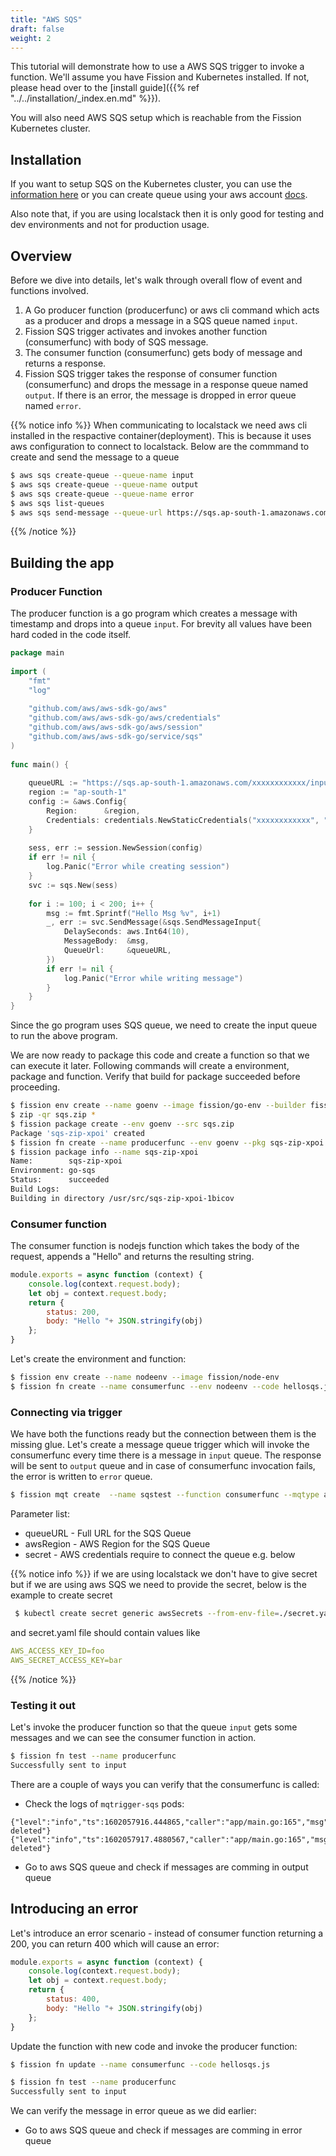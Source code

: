 ```yaml
---
title: "AWS SQS"
draft: false
weight: 2
---
```


This tutorial will demonstrate how to use a AWS SQS trigger to invoke a function.
We'll assume you have Fission and Kubernetes installed.
If not, please head over to the [install guide]({{% ref "../../installation/_index.en.md" %}}).

You will also need AWS SQS setup which is reachable from the Fission Kubernetes cluster.

## Installation

If you want to setup SQS on the Kubernetes cluster, you can use the [information here](https://github.com/localstack/localstack) or you can create queue using your aws account [docs](https://docs.aws.amazon.com/AWSSimpleQueueService/latest/SQSDeveloperGuide/sqs-setting-up.html).  

Also note that, if you are using localstack then it is only good for testing and dev environments and not for production usage. 

## Overview

Before we dive into details, let's walk through overall flow of event and functions involved.

1. A Go producer function (producerfunc) or aws cli command which acts as a producer and drops a message in a SQS queue named `input`.
2. Fission SQS trigger activates and invokes another function (consumerfunc) with body of SQS message.
3. The consumer function (consumerfunc) gets body of message and returns a response.
4. Fission SQS trigger takes the response of consumer function (consumerfunc) and drops the message in a response queue named `output`.
   If there is an error, the message is dropped in error queue named `error`.

{{% notice info %}}
When communicating to localstack we need aws cli installed in the respactive container(deployment). This is because it uses aws configuration to connect to localstack.
Below are the commmand to create and send the message to a queue

```bash
$ aws sqs create-queue --queue-name input
$ aws sqs create-queue --queue-name output
$ aws sqs create-queue --queue-name error
$ aws sqs list-queues
$ aws sqs send-message --queue-url https://sqs.ap-south-1.amazonaws.com/xxxxxxxx/input --message-body 'Test Message!'
```
{{% /notice %}}

## Building the app

### Producer Function

The producer function is a go program which creates a message with timestamp and drops into a queue `input`.
For brevity all values have been hard coded in the code itself.

``` go
package main
​
import (
	"fmt"
	"log"
​
	"github.com/aws/aws-sdk-go/aws"
	"github.com/aws/aws-sdk-go/aws/credentials"
	"github.com/aws/aws-sdk-go/aws/session"
	"github.com/aws/aws-sdk-go/service/sqs"
)
​
func main() {
​
	queueURL := "https://sqs.ap-south-1.amazonaws.com/xxxxxxxxxxxx/input"
	region := "ap-south-1"
	config := &aws.Config{
		Region:      &region,
		Credentials: credentials.NewStaticCredentials("xxxxxxxxxxxx", "xxxxxxxxxx", ""),
	}
​
	sess, err := session.NewSession(config)
	if err != nil {
		log.Panic("Error while creating session")
	}
	svc := sqs.New(sess)
​
	for i := 100; i < 200; i++ {
		msg := fmt.Sprintf("Hello Msg %v", i+1)
		_, err := svc.SendMessage(&sqs.SendMessageInput{
			DelaySeconds: aws.Int64(10),
			MessageBody:  &msg,
			QueueUrl:     &queueURL,
		})
		if err != nil {
			log.Panic("Error while writing message")
		}
	}
}
```

Since the go program uses SQS queue, we need to create the input queue to run the above program.

We are now ready to package this code and create a function so that we can execute it later.
Following commands will create a environment, package and function.
Verify that build for package succeeded before proceeding.

```sh
$ fission env create --name goenv --image fission/go-env --builder fission/go-builder
$ zip -qr sqs.zip *
$ fission package create --env goenv --src sqs.zip
Package 'sqs-zip-xpoi' created
$ fission fn create --name producerfunc --env goenv --pkg sqs-zip-xpoi --entrypoint Handler
$ fission package info --name sqs-zip-xpoi
Name:        sqs-zip-xpoi
Environment: go-sqs
Status:      succeeded
Build Logs:
Building in directory /usr/src/sqs-zip-xpoi-1bicov
```

### Consumer function

The consumer function is nodejs function which takes the body of the request, appends a "Hello" and returns the resulting string.

```js
module.exports = async function (context) {
    console.log(context.request.body);
    let obj = context.request.body;
    return {
        status: 200,
        body: "Hello "+ JSON.stringify(obj)
    };
}
```

Let's create the environment and function:

```bash
$ fission env create --name nodeenv --image fission/node-env
$ fission fn create --name consumerfunc --env nodeenv --code hellosqs.js
```

### Connecting via trigger

We have both the functions ready but the connection between them is the missing glue.
Let's create a message queue trigger which will invoke the consumerfunc every time there is a message in `input` queue.
The response will be sent to `output` queue and in case of consumerfunc invocation fails, the error is written to `error` queue.

```bash
$ fission mqt create  --name sqstest --function consumerfunc --mqtype aws-sqs-queue --topic input --resptopic output --mqtkind keda --errortopic error --metadata queueURL=https://sqs.ap-south-1.amazonaws.com/xxxxxxxx/input --metadata awsRegion=ap-south-1 --secret awsSecrets
```
Parameter list:
- queueURL - Full URL for the SQS Queue
- awsRegion - AWS Region for the SQS Queue
- secret - AWS credentials require to connect the queue e.g. below

{{% notice info %}}
if we are using localstack we don't have to give secret but if we are using aws SQS we need to provide the secret, below is the example to create secret
```bash
 $ kubectl create secret generic awsSecrets --from-env-file=./secret.yaml
 ```
and secret.yaml file should contain values like
```yaml
AWS_ACCESS_KEY_ID=foo
AWS_SECRET_ACCESS_KEY=bar
```
{{% /notice %}}

### Testing it out

Let's invoke the producer function so that the queue `input` gets some messages and we can see the consumer function in action.

```bash
$ fission fn test --name producerfunc
Successfully sent to input
```

There are a couple of ways you can verify that the consumerfunc is called:

- Check the logs of `mqtrigger-sqs` pods:

```text
{"level":"info","ts":1602057916.444865,"caller":"app/main.go:165","msg":"message deleted"}
{"level":"info","ts":1602057917.4880567,"caller":"app/main.go:165","msg":"message deleted"}
```

- Go to aws SQS queue and check if messages are comming in output queue


## Introducing an error

Let's introduce an error scenario - instead of consumer function returning a 200, you can return 400 which will cause an error:

```js
module.exports = async function (context) {
    console.log(context.request.body);
    let obj = context.request.body;
    return {
        status: 400,
        body: "Hello "+ JSON.stringify(obj)
    };
}
```

Update the function with new code and invoke the producer function:

```bash
$ fission fn update --name consumerfunc --code hellosqs.js

$ fission fn test --name producerfunc
Successfully sent to input
```

We can verify the message in error queue as we did earlier:

- Go to aws SQS queue and check if messages are comming in error queue

